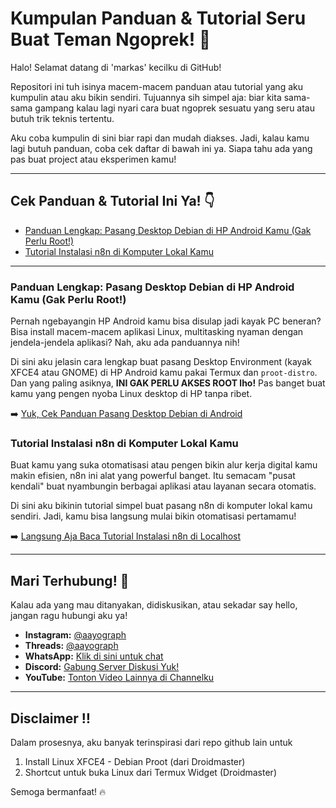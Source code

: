 # Kumpulan Panduan & Tutorial Seru Buat Teman Ngoprek! 👋

Halo! Selamat datang di 'markas' kecilku di GitHub!

Repositori ini tuh isinya macem-macem panduan atau tutorial yang aku kumpulin atau aku bikin sendiri. Tujuannya sih simpel aja: biar kita sama-sama gampang kalau lagi nyari cara buat ngoprek sesuatu yang seru atau butuh trik teknis tertentu.

Aku coba kumpulin di sini biar rapi dan mudah diakses. Jadi, kalau kamu lagi butuh panduan, coba cek daftar di bawah ini ya. Siapa tahu ada yang pas buat project atau eksperimen kamu!

---

## Cek Panduan & Tutorial Ini Ya! 👇

* [Panduan Lengkap: Pasang Desktop Debian di HP Android Kamu (Gak Perlu Root!)](#panduan-lengkap-pasang-desktop-debian-di-hp-android-kamu-gak-perlu-root)
* [Tutorial Instalasi n8n di Komputer Lokal Kamu](#tutorial-instalasir-n8n-di-komputer-lokal-kamu)

---

### Panduan Lengkap: Pasang Desktop Debian di HP Android Kamu (Gak Perlu Root!) <a name="panduan-lengkap-pasang-desktop-debian-di-hp-android-kamu-gak-perlu-root"></a>

Pernah ngebayangin HP Android kamu bisa disulap jadi kayak PC beneran? Bisa install macem-macem aplikasi Linux, multitasking nyaman dengan jendela-jendela aplikasi? Nah, aku ada panduannya nih!

Di sini aku jelasin cara lengkap buat pasang Desktop Environment (kayak XFCE4 atau GNOME) di HP Android kamu pakai Termux dan `proot-distro`. Dan yang paling asiknya, **INI GAK PERLU AKSES ROOT lho!** Pas banget buat kamu yang pengen nyoba Linux desktop di HP tanpa ribet.

➡️ [Yuk, Cek Panduan Pasang Desktop Debian di Android](tutorial_debian_desktop.md)

### Tutorial Instalasi n8n di Komputer Lokal Kamu <a name="tutorial-instalasir-n8n-di-komputer-lokal-kamu"></a>

Buat kamu yang suka otomatisasi atau pengen bikin alur kerja digital kamu makin efisien, n8n ini alat yang powerful banget. Itu semacam "pusat kendali" buat nyambungin berbagai aplikasi atau layanan secara otomatis.

Di sini aku bikinin tutorial simpel buat pasang n8n di komputer lokal kamu sendiri. Jadi, kamu bisa langsung mulai bikin otomatisasi pertamamu!

➡️ [Langsung Aja Baca Tutorial Instalasi n8n di Localhost](tutorial_n8n_localhost.md)

---

## Mari Terhubung! 👋

Kalau ada yang mau ditanyakan, didiskusikan, atau sekadar say hello, jangan ragu hubungi aku ya!

* **Instagram:** [@aayograph](https://www.instagram.com/aayograph)
* **Threads:** [@aayograph](https://www.threads.net/@aayograph)
* **WhatsApp:** [Klik di sini untuk chat](https://wa.me/628998138103)
* **Discord:** [Gabung Server Diskusi Yuk!]([https://discord.gg/NVcWmz274D])
* **YouTube:** [Tonton Video Lainnya di Channelku]([https://youtube.com/@sinausedotid?si=uIJwiV6zaxaolXxB])

---

## Disclaimer ‼️

Dalam prosesnya, aku banyak terinspirasi dari repo github lain untuk
1. Install Linux XFCE4 - Debian Proot (dari Droidmaster)
2. Shortcut untuk buka Linux dari Termux Widget (Droidmaster)

Semoga bermanfaat! 🔥
